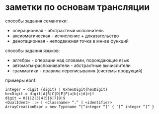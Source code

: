 # заметки по основам трансляции

способы задания семантики:
- операционная - абстрактный исполнитель
- аксиоматическая - исчисление + доказательство
- денотационная - неподвижная точка в мн-ве функций

способы задания языков:
- алгебры - операции над словами, порождающие язык
- автоматы-распознаватели - абстрактные вычислители
- грамматики - правила переписывания (системы продукций)

примеры ebnf:
```antlrv4
integer = digit {digit} | 0xhexDigit{hexDigit}
hexDigit = digit|A|B|C|D|E|F|a|b|c|d|e|f
digit = 0|1|2|3|4|5|6|7|8|9
<QualIdent> ::= [ <Classname> “.” ] <identifier>
ArrayCreationExpr = new Typename “[“integer “]“ { “[“ integer “]“ }
```